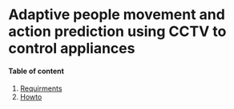 # Adaptive people movement and action prediction using CCTV to control appliances

#### Table of content

1. [Requirments](#requirments)
2. [Howto](#related-works)
